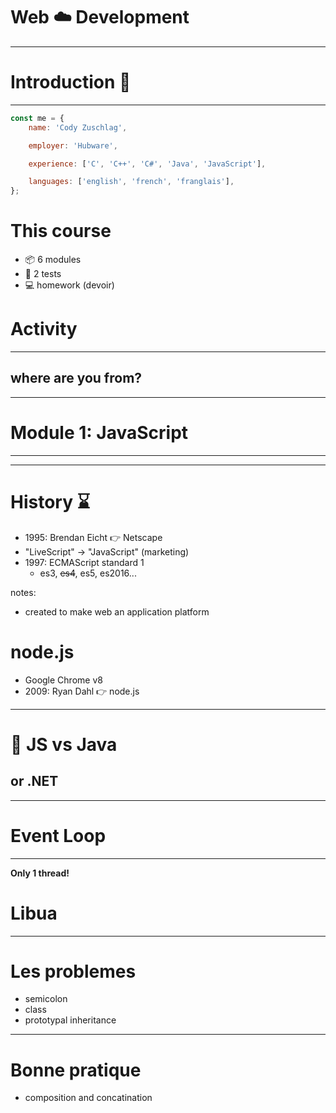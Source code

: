 # Web ☁️ Development

---

# Introduction 👋
---


```javascript
const me = {
    name: 'Cody Zuschlag',

    employer: 'Hubware',

    experience: ['C', 'C++', 'C#', 'Java', 'JavaScript'],

    languages: ['english', 'french', 'franglais'],
};
```


# This course

- 📦 6 modules
- 📝 2 tests
- 💻 homework (devoir)


<!-- .slide: data-background-image="./images/code.png" data-background-size="100px" data-background-position="top 10px left 10px" data-background-opacity="0.75" -->
# Activity
---
## where are you from?

---

# Module 1: JavaScript
---

---

# History ⌛️
* 1995: Brendan Eicht 👉 Netscape
* "LiveScript" -> "JavaScript" (marketing)
* 1997: ECMAScript standard 1
  * es3, ~~es4~~, es5, es2016...

notes:
* created to make web an application platform


<!-- .slide: data-background-image="./images/nodejs.png" data-background-size="300px" data-background-position="bottom" data-background-opacity="1" -->
# node.js

<!-- ._element: style="max-width: 150px; border: 0px; padding: 10px 10px;" -->
* Google Chrome v8
* 2009: Ryan Dahl 👉 node.js

---

# 👊 JS vs Java

## or .NET

---

# Event Loop
---
**Only 1 thread!**


# Libua

---

# Les problemes

* semicolon
* class
* prototypal inheritance

---

# Bonne pratique

* composition and concatination
